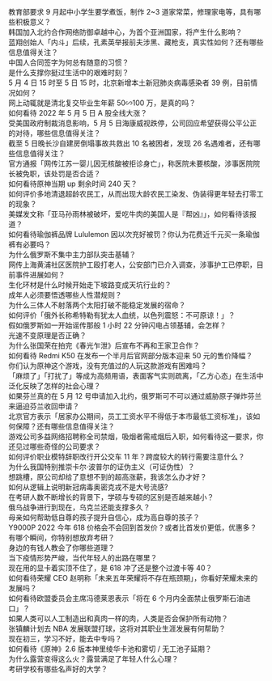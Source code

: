 教育部要求 9 月起中小学生要学煮饭，制作 2~3 道家常菜，修理家电等，具有哪些积极意义？  
韩国加入北约合作网络防御卓越中心，为首个亚洲国家，将产生什么影响？  
蓝翔创始人「内斗」后续，孔素英举报前夫涉黑、藏枪支，真实性如何？还有哪些信息值得关注？  
中国人合同签字为何总有随意的习惯？  
是什么支撑你挺过生活中的艰难时刻？  
5 月 4 日 15 时至 5 日 15 时，北京新增本土新冠肺炎病毒感染者 39 例，目前情况如何？  
网上动辄就是清北复交毕业生年薪 50∽100 万，是真的吗？  
如何看待 2022 年 5 月 5 日 A 股全线大涨？  
受美国政府制裁消息影响，5 月 5 日海康威视跌停，公司回应希望获得公平公正的对待，哪些信息值得关注？  
截至 5 日晚长沙自建房倒塌事故共救出 10 名被困者，发现 26 名遇难者，还有哪些信息值得关注？  
官方通报「网传江苏一婴儿因无核酸被拒诊身亡」，称医院未要核酸，涉事医院院长被免职，该处罚是否合适？  
如何看待原神当期 up 剩余时间 240 天？  
如何评价多地清退超龄农民工，从而出现大龄农民工染发、伪装得更年轻去打零工的现象？  
美媒发文称「亚马孙雨林被破坏，爱吃牛肉的美国人是『帮凶』」，如何看待该报道？  
如何看待瑜伽裤品牌 Lululemon 因以次充好被罚？你认为花费近千元买一条瑜伽裤有必要吗？  
为什么俄罗斯不集中主力部队突击基辅？  
网传上海黄浦社区医院护工殴打老人，公安部门已介入调查，涉事护工已停职，目前事件进展如何？  
生化环材是什么时候开始走下坡路变成天坑行业的？  
成年人必须要悟透哪些人性潜规则？  
为什么三体人不射落两个太阳打破不能稳定发展的宿命？  
如何评价「俄外长称希特勒有犹太人血统，以色列震怒：不可原谅！」？  
假如俄罗斯如一开始谣传那般 1 小时 22 分钟闪电占领基辅，会怎样？  
光速不变原理是否正确？  
为什么张国荣在拍完《春光乍泄》后宣布不再和王家卫合作？  
如何看待 Redmi K50 在发布一个半月后官网部分版本迎来 50 元的售价降幅？  
你们认为原神这个游戏，没有充值过的人玩这款游戏有困难吗？  
「麻烦了」「打扰了」等成为高频用语，表面客气实则疏离，「乙方心态」在生活中泛化反映了怎样的社会心理？  
如果芬兰真的在 5 月 12 号申请加入北约，俄罗斯可不可以通过威胁原子弹炸芬兰来逼迫芬兰收回申请？  
北京官方表示「居家办公期间，员工工资水平不得低于本市最低工资标准」，该如何保障？还有哪些信息值得关注？  
游戏公司多益网络招聘称全司禁烟，吸烟者需戒烟后入职，如何看待这一要求，你还见过哪些奇怪的公司要求？  
如何评价职业模特辞职改行开公交车 11 年？跨度较大的转行需要注意什么？  
为什么我国特别推崇卡尔·波普尔的证伪主义（可证伪性）？  
想跳槽，原公司却给了意想不到的超高涨薪，我该怎么办才好？  
如何从逻辑上说明新冠病毒奥密克戎不是大号流感?  
在考研人数不断增长的背景下，学硕与专硕的区别是否越来越小？  
俄乌战争进行到现在，乌克兰还能支撑多久？  
母亲如何帮助低自尊的孩子提升自信心，成为高自尊的孩子？  
Y9000P 2022 今年 618 价格会不会回到首发价？或者比首发价更低，优惠多？  
有哪个瞬间，你特别想放弃考研？  
身边的有钱人教会了你哪些道理？  
当下疫情形势严峻，当代年轻人的出路在哪里？  
现在用的显卡着实顶不住了，是 618 冲了还是整个过渡卡等 40？  
如何看待荣耀 CEO 赵明称「未来五年荣耀将不存在瓶颈期」，你看好荣耀未来的发展吗？  
如何看待欧盟委员会主席冯德莱恩表示「将在 6 个月内全面禁止俄罗斯石油进口」？  
如果人类可以人工制造出和真肉一样的肉，人类是否会保护所有动物？  
张镇麟计划去 NBA 发展联盟打球，这将对其职业生涯发展有何帮助？  
现在初三，学习不好，能去中专吗？  
如何看待《原神》2.6 版本神里绫华卡池和雾切 / 无工池子延期？  
为什么露营变得这么火？露营满足了年轻人什么心理？  
考研学校有哪些名声好的大学？  
